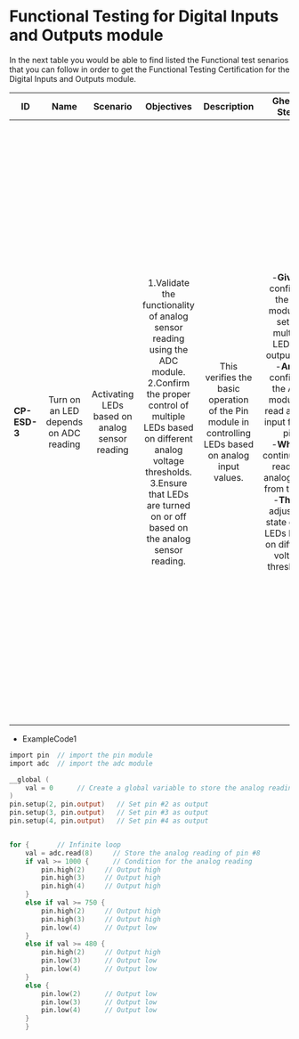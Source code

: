 # Functional Testing for Digital Inputs and Outputs module

In the next table you would be able to find listed the Functional test senarios that you can follow in order to get the Functional Testing Certification for the Digital Inputs and Outputs module.
  
| ID            | Name                                  | Scenario                                       | Objectives                                                                                                                                                                                                                                                 | Description                                                                                           | Gherkin Steps                                                                                                                                                                                                                                                                                           | Steps                                                                                                                                                                                                                                                                                                                                                                                                                                                                                                                                                                                                                                                                                                                                                                                                                                                               | Expected results                                                                                                                                                                                                                                                                                                                                                                                                                 | Code Example |
| ------------- | :------:                              | :------:                                       | :------:                                                                                                                                                                                                                                                   | :------:                                                                                              | :------:                                                                                                                                                                                                                                                                                                | :------:                                                                                                                                                                                                                                                                                                                                                                                                                                                                                                                                                                                                                                                                                                                                                                                                                                                            | :------:                                                                                                                                                                                                                                                                                                                                                                                                                         | :------:     |
| **CP-ESD-3**  | Turn on an LED depends on ADC reading | Activating LEDs based on analog sensor reading | 1.Validate the functionality of analog sensor reading using the ADC module. <br>2.Confirm the proper control of multiple LEDs based on different analog voltage thresholds.<br>3.Ensure that LEDs are turned on or off based on the analog sensor reading. | This verifies the basic operation of the Pin module in controlling LEDs based on analog input values. | -**Given** I configure the pin module to set up multiple LEDs as output pins <br>-**And** I configure the ADC module to read analog input from a pin <br>-**When** I continuously read the analog input from the pin <br>-**Then** I adjust the state of the LEDs based on different voltage thresholds | 1.**Setup Hardware**: Connect multiple LEDs to the microcontroller's pins, ensuring proper wiring and connections. <br>2.**Configure Pin Module**: Set up the microcontroller environment to include the necessary Pin module for LED control.<br>3.**Configure ADC Module**: Set up the microcontroller environment to include the necessary ADC module for analog sensor reading.<br>4.**Load the Code**: Copy the provided code snippet into the microcontroller's development environment or IDE.<br>5.**Compile/Upload**: Compile the code if necessary and upload it to the microcontroller. Ensure that the upload process completes without errors.<br>6.**Run the Code**: Execute the uploaded code on the microcontroller. This may involve pressing a button or issuing a command, depending on the specific development environment and hardware setup. | 1.**Observe LED Behavior**: LEDs should turn on or off based on the analog sensor reading from the pin selected.<br>2.**Verify Analog Input**: Ensure that the LED states change accurately according to the different voltage thresholds defined in the code.<br>The LEDs should respond appropriately to changes in the analog sensor reading, displaying different combinations of on/off states based on the voltage levels. | ExampleCode1 |

-   ExampleCode1

```v
import pin  // import the pin module
import adc  // import the adc module

__global (
    val = 0      // Create a global variable to store the analog reading
)     
pin.setup(2, pin.output)   // Set pin #2 as output
pin.setup(3, pin.output)   // Set pin #3 as output
pin.setup(4, pin.output)   // Set pin #4 as output


for {       // Infinite loop
    val = adc.read(8)     // Store the analog reading of pin #8
    if val >= 1000 {      // Condition for the analog reading
        pin.high(2)     // Output high
        pin.high(3)     // Output high
        pin.high(4)     // Output high
    }
    else if val >= 750 {
        pin.high(2)     // Output high
        pin.high(3)     // Output high
        pin.low(4)      // Output low
    }
    else if val >= 480 {
        pin.high(2)     // Output high
        pin.low(3)      // Output low
        pin.low(4)      // Output low
    }
    else {
        pin.low(2)      // Output low
        pin.low(3)      // Output low
        pin.low(4)      // Output low  
    }   
    }
```